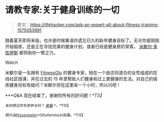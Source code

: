 # 请教专家:关于健身训练的一切

> 原文：<https://lifehacker.com/ask-an-expert-all-about-fitness-training-1575053691>

随着夏天即将来临，也许是时候重温你遗忘已久的新年健身目标了。无论你是刚刚开始锻炼，还是正在寻找完美的健身计划，或者已经是健身房的常客， [米歇尔·多佐伊斯](http://www.fitnessglo.com/teacher-36-Michelle-Dozois.html) 都将助你一臂之力。

Watch

米歇尔是一名拥有 [FitnessGlo](http://www.fitnessglo.com/) 的健身专家，她在一个由志同道合的女性组成的在线社区授课，并在过去的 15 年里帮助人们健身和过上更健康的生活。对自己的锻炼健身目标有疑问？米歇尔将在这里呆一个小时，所以问吧！

***Q&A 现在结束了。谢谢你所有的好问题！**T3】*

<small>*有你想见的专家参与吗？*</small> [<small>*邮箱*</small>](mailto:andy@lifehacker.com) <small>*。*T15】</small>

<small>*照片由*</small>[<small>*Pressmaster*</small>](http://www.shutterstock.com/pic-122659357/stock-photo-close-up-of-torso-of-female-holding-barbells.html)<small>*(Shutterstock)拍摄。*T15】</small>